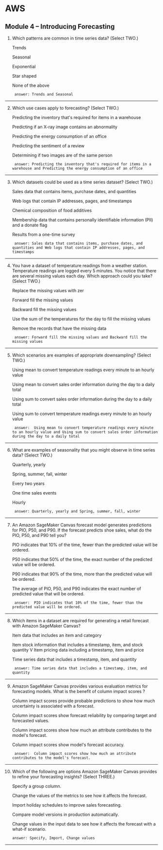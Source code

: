 # AWS
## Module 4 – Introducing Forecasting

1. 
    Which patterns are common in time series data? (Select TWO.)

    Trends

    Seasonal

    Exponential

    Star shaped

    None of the above

        answer: Trends and Seasonal
---

2. 
    Which use cases apply to forecasting? (Select TWO.)

    Predicting the inventory that's required for items in a warehouse

    Predicting if an X-ray image contains an abnormality

    Predicting the energy consumption of an office

    Predicting the sentiment of a review

    Determining if two images are of the same person

        answer: Predicting the inventory that's required for items in a warehouse and Predicting the energy consumption of an office
---

3. 
    Which datasets could be used as a time series dataset? (Select TWO.)

    Sales data that contains items, purchase dates, and quantities

    Web logs that contain IP addresses, pages, and timestamps

    Chemical composition of food additives

    Membership data that contains personally identifiable information (PII) and a donate flag

    Results from a one-time survey

        answer: Sales data that contains items, purchase dates, and quantities and Web logs that contain IP addresses, pages, and timestamps
---

4. 
    You have a dataset of temperature readings from a weather station. Temperature readings are logged every 5 minutes. You notice that there are several missing values each day. Which approach could you take? (Select TWO.)

    Replace the missing values with zer

    Forward fill the missing values

    Backward fill the missing values

    Use the sum of the temperatures for the day to fill the missing values

    Remove the records that have the missing data

        answer: Forward fill the missing values and Backward fill the missing values
---

5. 
    Which scenarios are examples of appropriate downsampling? (Select TWO.)

    Using mean to convert temperature readings every minute to an hourly value

    Using mean to convert sales order information during the day to a daily total

    Using sum to convert sales order information during the day to a daily total

    Using sum to convert temperature readings every minute to an hourly value

        answer:  Using mean to convert temperature readings every minute to an hourly value and Using sum to convert sales order information during the day to a daily total

---

6. 
    What are examples of seasonality that you might observe in time series data? (Select TWO.)

    Quarterly, yearly

    Spring, summer, fall, winter

    Every two years

    One time sales events

    Hourly

        answer: Quarterly, yearly and Spring, summer, fall, winter
---

7. 
    An Amazon SageMaker Canvas forecast model generates predictions for PIO, P50, and P90. If the forecast predicts shoe sales, what do the PIO, P50, and P90 tell you?

    PIO indicates that 10% of the time, fewer than the predicted value will be ordered.

    P50 indicates that 50% of the time, the exact number of the predicted value will be ordered.

    P90 indicates that 90% of the time, more than the predicted value will be ordered.

    The average of PIO, P50, and P90 indicates the exact number of predicted value that will be ordered.

        answer:  PIO indicates that 10% of the time, fewer than the predicted value will be ordered.
---

8.
    Which items in a dataset are required for generating a retail forecast with Amazon SageMaker Canvas?

    Item data that includes an item and category

    Item stock information that includes a timestamp, item, and stock quantity
V
    Item pricing data including a timestamp, item and price

    Time series data that includes a timestamp, item, and quantity

        answer: Time series data that includes a timestamp, item, and quantity
---

9.
    Amazon SageMaker Canvas provides various evaluation metrics for forecasting models. What is the benefit of column impact scores ?

    Column impact scores provide probable predictions to show how much uncertainty is associated with a forecast.

    Column impact scores show forecast reliability by comparing target and forecasted values.

    Column impact scores show how much an attribute contributes to the model's forecast.

    Column impact scores show model's forecast accuracy.

        answer:  Column impact scores show how much an attribute contributes to the model's forecast.
---

10.
    Which of the following are options Amazon SageMaker Canvas provides to refine your forecasting insights? (Select THREE.)

    Specify a group column.

    Change the values of the metrics to see how it affects the forecast.

    Import holiday schedules to improve sales forecasting.

    Compare model versions in production automatically.

    Change values in the input data to see how it affects the forecast with a what-if scenario.

        answer: Specify, Import, Change values
---
